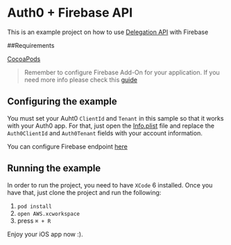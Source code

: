 # Auth0 + Firebase API

This is an example project on how to use [Delegation API](https://docs.auth0.com/auth-api#delegated) with Firebase

##Requirements

[CocoaPods](http://cocoapods.org)

> Remember to configure Firebase Add-On for your application. If you need more info please check this [guide](https://docs.auth0.com/server-apis/firebase)

## Configuring the example

You must set your Auht0 `ClientId` and `Tenant` in this sample so that it works with your Auth0 app. For that, just open the [Info.plist](FirebaseExample/Info.plist) file and replace the `Auth0ClientId` and `Auth0Tenant` fields with your account information.

You can configure Firebase endpoint [here](FirebaseExample/ViewController.swift#L25)


## Running the example

In order to run the project, you need to have `XCode` 6 installed.
Once you have that, just clone the project and run the following:

1. `pod install`
2. `open AWS.xcworkspace` 
3.  press `⌘ + R`

Enjoy your iOS app now :).
